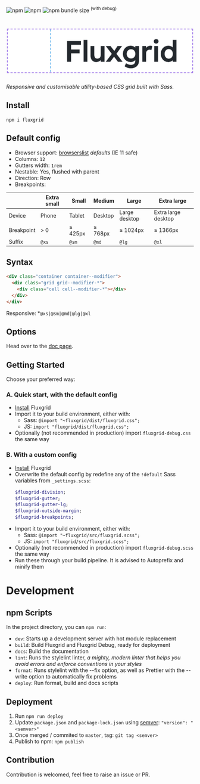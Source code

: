 ![npm](https://img.shields.io/npm/v/fluxgrid?style=flat-square) ![npm](https://img.shields.io/npm/dt/fluxgrid?style=flat-square) ![npm bundle size](https://img.shields.io/bundlephobia/minzip/fluxgrid?style=flat-square) <sup>(with debug)</sup>

# ![Fluxgrid](assets/img/fluxgrid.png)

_Responsive and customisable utility-based CSS grid built with Sass._

## Install

```
npm i fluxgrid
```

## Default config

- Browser support: [browserslist](https://github.com/browserslist/browserslist) _defaults_ (IE 11 safe)
- Columns: `12`
- Gutters width: `1rem`
- Nestable: Yes, flushed with parent
- Direction: Row
- Breakpoints:

|            | Extra small | Small   | Medium  | Large         | Extra large         |
| ---------- | ----------- | ------- | ------- | ------------- | ------------------- |
| Device     | Phone       | Tablet  | Desktop | Large desktop | Extra large desktop |
| Breakpoint | > 0         | ≥ 425px | ≥ 768px | ≥ 1024px      | ≥ 1366px            |
| Suffix     | `@xs`       | `@sm`   | `@md`   | `@lg`         | `@xl`               |

## Syntax

```html
<div class="container container--modifier">
  <div class="grid grid--modifier-*">
    <div class="cell cell--modifier-*"></div>
  </div>
</div>
```

Responsive: \*`@xs|@sm|@md|@lg|@xl`

## Options

Head over to the [doc page](https://johanmouchet.github.io/fluxgrid/index.html).

## Getting Started

Choose your preferred way:

### A. Quick start, with the default config

- [Install](#install) Fluxgrid
- Import it to your build environment, either with:
  - Sass: `@import "~fluxgrid/dist/fluxgrid.css";`
  - JS: `import "fluxgrid/dist/fluxgrid.css";`
- Optionally (not recommended in production) import `fluxgrid-debug.css` the same way

### B. With a custom config

- [Install](#install) Fluxgrid
- Overwrite the default config by redefine any of the `!default` Sass variables from `_settings.scss`:
  ```scss
  $fluxgrid-division;
  $fluxgrid-gutter;
  $fluxgrid-gutter-lg;
  $fluxgrid-outside-margin;
  $fluxgrid-breakpoints;
  ```
- Import it to your build environment, either with:
  - Sass: `@import "~fluxgrid/src/fluxgrid.scss";`
  - JS: `import "fluxgrid/src/fluxgrid.scss";`
- Optionally (not recommended in production) import `fluxgrid-debug.scss` the same way
- Run these through your build pipeline. It is advised to Autoprefix and minify them

# Development

## npm Scripts

In the project directory, you can `npm run`:

- `dev`: Starts up a development server with hot module replacement
- `build`: Build Fluxgrid and Fluxgrid Debug, ready for deployment
- `docs`: Build the documentation
- `lint`: Runs the stylelint linter, _a mighty, modern linter that helps you avoid errors and enforce conventions in your styles_
- `format`: Runs stylelint with the --fix option, as well as Prettier with the --write option to automatically fix problems
- `deploy`: Run format, build and docs scripts

## Deployment

1. Run `npm run deploy`
2. Update `package.json` and `package-lock.json` using [semver](https://semver.org/): `"version": "<semver>"`
3. Once merged / commited to `master`, tag: `git tag <semver>`
4. Publish to npm: `npm publish`

## Contribution

Contribution is welcomed, feel free to raise an issue or PR.
